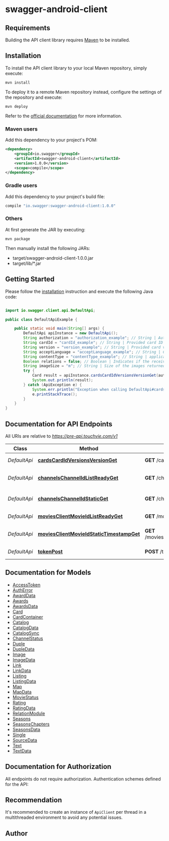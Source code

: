 # swagger-android-client

## Requirements

Building the API client library requires [Maven](https://maven.apache.org/) to be installed.

## Installation

To install the API client library to your local Maven repository, simply execute:

```shell
mvn install
```

To deploy it to a remote Maven repository instead, configure the settings of the repository and execute:

```shell
mvn deploy
```

Refer to the [official documentation](https://maven.apache.org/plugins/maven-deploy-plugin/usage.html) for more information.

### Maven users

Add this dependency to your project's POM:

```xml
<dependency>
    <groupId>io.swagger</groupId>
    <artifactId>swagger-android-client</artifactId>
    <version>1.0.0</version>
    <scope>compile</scope>
</dependency>
```

### Gradle users

Add this dependency to your project's build file:

```groovy
compile "io.swagger:swagger-android-client:1.0.0"
```

### Others

At first generate the JAR by executing:

    mvn package

Then manually install the following JARs:

* target/swagger-android-client-1.0.0.jar
* target/lib/*.jar

## Getting Started

Please follow the [installation](#installation) instruction and execute the following Java code:

```java

import io.swagger.client.api.DefaultApi;

public class DefaultApiExample {

    public static void main(String[] args) {
        DefaultApi apiInstance = new DefaultApi();
        String authorization = "authorization_example"; // String | Authorization token ('Bearer <token>')
        String cardId = "cardId_example"; // String | Provided card ID (value of the 'card_id' field)
        String version = "version_example"; // String | Provided card version (value of the 'version' field)
        String acceptLanguage = "acceptLanguage_example"; // String | Client locale, as <language>-<country>
        String contentType = "contentType_example"; // String | application/json
        Boolean relations = false; // Boolean | Indicates if the received scene cards should contain the scene hierarchy (true) or be a flat list of the main scene items (false)
        String imageSize = "m"; // String | Size of the images returned in the response
        try {
            Card result = apiInstance.cardsCardIdVersionsVersionGet(authorization, cardId, version, acceptLanguage, contentType, relations, imageSize);
            System.out.println(result);
        } catch (ApiException e) {
            System.err.println("Exception when calling DefaultApi#cardsCardIdVersionsVersionGet");
            e.printStackTrace();
        }
    }
}

```

## Documentation for API Endpoints

All URIs are relative to *https://pre-api.touchvie.com/v1*

Class | Method | HTTP request | Description
------------ | ------------- | ------------- | -------------
*DefaultApi* | [**cardsCardIdVersionsVersionGet**](docs/DefaultApi.md#cardsCardIdVersionsVersionGet) | **GET** /cards/{card_id}/versions/{version} | Full card detail
*DefaultApi* | [**channelsChannelIdListReadyGet**](docs/DefaultApi.md#channelsChannelIdListReadyGet) | **GET** /channels/{channel_id_list}/ready | Channel sync availability
*DefaultApi* | [**channelsChannelIdStaticGet**](docs/DefaultApi.md#channelsChannelIdStaticGet) | **GET** /channels/{channel_id}/static | One-shot channel scene
*DefaultApi* | [**moviesClientMovieIdListReadyGet**](docs/DefaultApi.md#moviesClientMovieIdListReadyGet) | **GET** /movies/{client_movie_id_list}/ready | Movie sync availability
*DefaultApi* | [**moviesClientMovieIdStaticTimestampGet**](docs/DefaultApi.md#moviesClientMovieIdStaticTimestampGet) | **GET** /movies/{client_movie_id}/static/{timestamp} | One-shot movie scene
*DefaultApi* | [**tokenPost**](docs/DefaultApi.md#tokenPost) | **POST** /token | Token endpoint


## Documentation for Models

 - [AccessToken](docs/AccessToken.md)
 - [AuthError](docs/AuthError.md)
 - [AwardData](docs/AwardData.md)
 - [Awards](docs/Awards.md)
 - [AwardsData](docs/AwardsData.md)
 - [Card](docs/Card.md)
 - [CardContainer](docs/CardContainer.md)
 - [Catalog](docs/Catalog.md)
 - [CatalogData](docs/CatalogData.md)
 - [CatalogSync](docs/CatalogSync.md)
 - [ChannelStatus](docs/ChannelStatus.md)
 - [Duple](docs/Duple.md)
 - [DupleData](docs/DupleData.md)
 - [Image](docs/Image.md)
 - [ImageData](docs/ImageData.md)
 - [Link](docs/Link.md)
 - [LinkData](docs/LinkData.md)
 - [Listing](docs/Listing.md)
 - [ListingData](docs/ListingData.md)
 - [Map](docs/Map.md)
 - [MapData](docs/MapData.md)
 - [MovieStatus](docs/MovieStatus.md)
 - [Rating](docs/Rating.md)
 - [RatingData](docs/RatingData.md)
 - [RelationModule](docs/RelationModule.md)
 - [Seasons](docs/Seasons.md)
 - [SeasonsChapters](docs/SeasonsChapters.md)
 - [SeasonsData](docs/SeasonsData.md)
 - [Single](docs/Single.md)
 - [SourceData](docs/SourceData.md)
 - [Text](docs/Text.md)
 - [TextData](docs/TextData.md)


## Documentation for Authorization

All endpoints do not require authorization.
Authentication schemes defined for the API:

## Recommendation

It's recommended to create an instance of `ApiClient` per thread in a multithreaded environment to avoid any potential issues.

## Author



